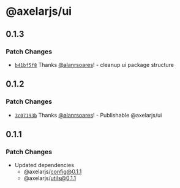 # @axelarjs/ui

## 0.1.3

### Patch Changes

- [`b41bf5f8`](https://github.com/axelarnetwork/axelarjs/commit/b41bf5f83151d2b81e5509f004271dfa40109dc2) Thanks [@alanrsoares](https://github.com/alanrsoares)! - cleanup ui package structure

## 0.1.2

### Patch Changes

- [`3c07193b`](https://github.com/axelarnetwork/axelarjs/commit/3c07193b0bd7cab5d27c46a32bfb3f8cb0df723e) Thanks [@alanrsoares](https://github.com/alanrsoares)! - Publishable @axelarjs/ui

## 0.1.1

### Patch Changes

- Updated dependencies
  - @axelarjs/config@0.1.1
  - @axelarjs/utils@0.1.1
